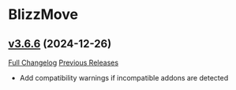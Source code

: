 # BlizzMove

## [v3.6.6](https://github.com/Kiatra/BlizzMove/tree/v3.6.6) (2024-12-26)
[Full Changelog](https://github.com/Kiatra/BlizzMove/compare/v3.6.5...v3.6.6) [Previous Releases](https://github.com/Kiatra/BlizzMove/releases)

- Add compatibility warnings if incompatible addons are detected  

